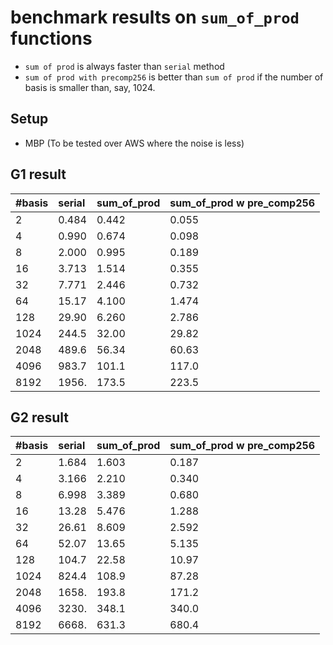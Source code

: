 # benchmark results on `sum_of_prod` functions

* `sum of prod` is always faster than `serial` method
* `sum of prod with precomp256` is better than `sum of prod` if the number of basis is smaller than, say, 1024.

## Setup

* MBP (To be tested over AWS where the noise is less)

## G1 result
|#basis| serial | sum_of_prod | sum_of_prod w pre_comp256|
|---|:---|:---|:---|
|2|0.484|0.442| 0.055|
|4|0.990|0.674| 0.098|
|8|2.000|0.995| 0.189|
|16|3.713|1.514|0.355|
|32|7.771|2.446|0.732|
|64|15.17|4.100|1.474|
|128|29.90|6.260|2.786|
|1024|244.5|32.00|29.82|
|2048|489.6|56.34|60.63|
|4096|983.7|101.1|117.0|
|8192|1956.|173.5|223.5|

## G2 result
|#basis| serial | sum_of_prod | sum_of_prod w pre_comp256|
|---|:---|:---|:---|
|2|1.684|1.603|0.187|
|4|3.166|2.210|0.340|
|8|6.998|3.389|0.680|
|16|13.28|5.476|1.288|
|32|26.61|8.609|2.592|
|64|52.07|13.65|5.135|
|128|104.7|22.58|10.97|
|1024|824.4|108.9|87.28|
|2048|1658.|193.8|171.2|
|4096|3230.|348.1|340.0|
|8192|6668.|631.3|680.4|

